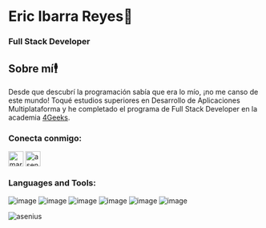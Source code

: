 # Eric Ibarra Reyes🍍

### Full Stack Developer

## Sobre mí🕴️

Desde que descubrí la programación sabía que era lo mío, ¡no me canso de este mundo! Toqué estudios superiores en Desarrollo de Aplicaciones Multiplataforma y he completado el programa de Full Stack Developer en la academia [4Geeks](https://4geeks.com).

### Conecta conmigo:

<a href="https://linkedin.com/in/marcos eric ibarra reyes" target="blank"><img align="center" src="https://img.shields.io/badge/LinkedIn-0077B5?style=for-the-badge&logo=linkedin&logoColor=white" alt="marcos eric ibarra reyes" height="30" /></a>
<a href="https://discord.gg/asenius" target="blank"><img align="center" src="https://img.shields.io/badge/Discord-5865F2?style=for-the-badge&logo=discord&logoColor=white" alt="asenius" height="30" /></a>


### Languages and Tools:
![image](https://img.shields.io/badge/HTML5-E34F26?style=for-the-badge&logo=html5&logoColor=white)
![image](https://img.shields.io/badge/CSS3-1572B6?style=for-the-badge&logo=css3&logoColor=white)
![image](https://img.shields.io/badge/bootstrap-%23563D7C.svg?style=for-the-badge&logo=bootstrap&logoColor=white)
![image](https://img.shields.io/badge/JavaScript-323330?style=for-the-badge&logo=javascript&logoColor=F7DF1E)
![image](https://img.shields.io/badge/Python-FFD43B?style=for-the-badge&logo=python&logoColor=blue)
![image](https://img.shields.io/badge/semantic%20ui%20react-35BDB2?style=for-the-badge&logo=semanticuireact&logoColor=white)

<p><img align="center" src="https://github-readme-stats.vercel.app/api/top-langs?username=asenius&show_icons=true&locale=en&layout=compact" alt="asenius" /></p>
